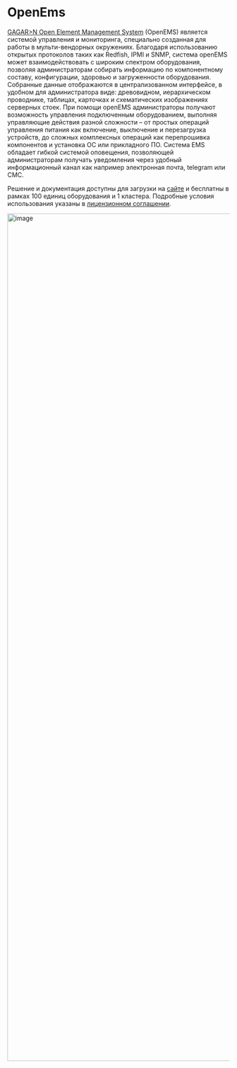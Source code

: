 # OpenEms

[GAGAR>N Open Element Management System](https://gagarin.me/ems) (OpenEMS) является системой управления и мониторинга, специально созданная для работы в мульти-вендорных окружениях. Благодаря использованию открытых протоколов таких как Redfish, IPMI и SNMP, система openEMS может взаимодействовать с широким спектром оборудования, позволяя администраторам собирать информацию по компонентному составу, конфигурации, здоровью и загруженности оборудования. Собранные данные отображаются в централизованном интерфейсе, в удобном для администратора виде: древовидном, иерархическом проводнике, таблицах, карточках и схематических изображениях серверных стоек. При помощи openEMS администраторы получают возможность управления подключенным оборудованием, выполняя управляющие действия разной сложности – от простых операций управления питания как включение, выключение и перезагрузка устройств, до сложных комплексных операций как перепрошивка компонентов и установка ОС или прикладного ПО. Система EMS обладает гибкой системой оповещения, позволяющей администраторам получать уведомления через удобный информационный канал как например электронная почта, telegram или СМС.

Решение и документация доступны для загрузки на [сайте](https://release.gagarin.me/index.php/s/L64XSioLtLe5e6c) и бесплатны в рамках 100 единиц оборудования и 1 кластера. Подробные условия использования указаны в [лицензионном соглашении](https://release.gagarin.me/index.php/s/L64XSioLtLe5e6c).

<img width="1916" alt="image" src="https://github.com/BergenIt/OpenEms/assets/109030262/ff312761-2157-43b6-94bf-fa82e3aa7f00">
